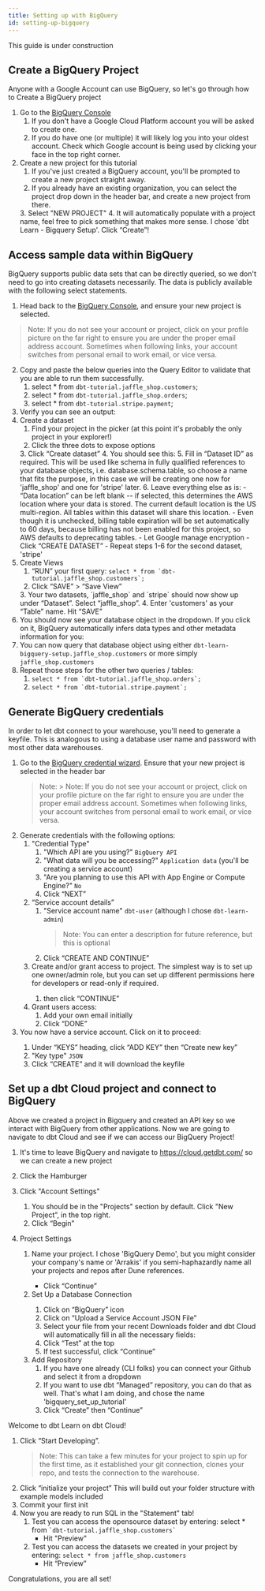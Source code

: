 ```yaml
---
title: Setting up with BigQuery
id: setting-up-bigquery
---
```


This guide is under construction

## Create a BigQuery Project

Anyone with a Google Account can use BigQuery, so let's go through how to Create a BigQuery project
1. Go to the [BigQuery Console](https://console.cloud.google.com/bigquery)
   1. If you don't have a Google Cloud Platform account you will be asked to create one.
   2. If you do have one (or multiple) it will likely log you into your oldest account. Check which Google account is being used by clicking your face in the top right corner.
2. Create a new project for this tutorial
   1. If you've just created a BigQuery account, you'll be prompted to create a new project straight away.
   2. If you already have an existing organization, you can select the project drop down in the header bar, and create a new project from there.
    <Lightbox src="/img/tutorial/bigquery/project-dropdown.png" title="Bigquery Project Dropdown" />
   3. Select "NEW PROJECT"
    <Lightbox src="/img/tutorial/bigquery/new-project-creation.png" title="Bigquery New Project Creation" />
   4. It will automatically populate with a project name, feel free to pick something that makes more sense. I chose 'dbt Learn - Bigquery Setup'.  Click “Create”!

## Access sample data within BigQuery

BigQuery supports public data sets that can be directly queried, so we don't need to go into creating datasets necessarily. The data is publicly available with the following select statements.
1. Head back to the [BigQuery Console](https://console.cloud.google.com/bigquery), and ensure your new project is selected. 
> Note: If you do not see your account or project, click on your profile picture on the far right to ensure you are under the proper email address account. Sometimes when following links, your account switches from personal email to work email, or vice versa.
2. Copy and paste the below queries into the Query Editor to validate that you are able to run them successfully.
    1. select * from `dbt-tutorial.jaffle_shop.customers`;
    2. select * from `dbt-tutorial.jaffle_shop.orders`;
    3. select * from `dbt-tutorial.stripe.payment`;
3. Verify you can see an output:
    <Lightbox src="/img/tutorial/bigquery/query-results.png" title="Bigquery Query Results" />
4. Create a dataset
    1. Find your project in the picker (at this point it's probably the only project in your explorer!)
    2. Click the three dots to expose options
    <Lightbox src="/img/tutorial/bigquery/expose-options.png" title="Bigquery Project Options" />
    3. Click “Create dataset”
    <Lightbox src="/img/tutorial/bigquery/create-dataset.png" title="Bigquery Create Dataset" />
    4. You should see this:
    <Lightbox src="/img/tutorial/bigquery/create-dataset-options.png" title="Bigquery Create Dataset Options" />    
    5. Fill in “Dataset ID” as required. This will be used like schema in fully qualified references to your database objects, i.e. database.schema.table, so choose a name that fits the purpose, in this case we will be creating one now for 'jaffle_shop' and one for 'stripe' later.
    <Lightbox src="/img/tutorial/bigquery/create-dataset-id.png" title="Bigquery Create Dataset ID" />
    6. Leave everything else as is:
        - “Data location” can be left blank -- if selected, this determines the AWS location where your data is stored. The current default location is the US multi-region. All tables within this dataset will share this location.
        - Even though it is unchecked, billing table expiration will be set automatically to 60 days, because billing has not been enabled for this project, so AWS defaults to deprecating tables.
        - Let Google manage encryption
        - Click “CREATE DATASET”
        - Repeat steps 1-6 for the second dataset, 'stripe'
5. Create Views
    1. “RUN” your first query: ```select * from `dbt-tutorial.jaffle_shop.customers`;```
    2. Click “SAVE” > “Save View”
    <Lightbox src="/img/tutorial/bigquery/save-view.png" title="Bigquery Save View" />
    3. Your two datasets, `jaffle_shop` and `stripe` should now show up under “Dataset”. Select “jaffle_shop”.
    <Lightbox src="/img/tutorial/bigquery/save-view-datasets.png" title="Bigquery Save View - Datasets" />
    4. Enter 'customers' as your “Table” name. Hit “SAVE”
    <Lightbox src="/img/tutorial/bigquery/save-view-table.png" title="Bigquery Save View - Table" />
6. You should now see your database object in the dropdown. If you click on it, BigQuery automatically infers data types and other metadata information for you:
    <Lightbox src="/img/tutorial/bigquery/view-created.png" title="Bigquery View Created" />
7. You can now query that database object using either `dbt-learn-bigquery-setup.jaffle_shop.customers` or more simply `jaffle_shop.customers`
8. Repeat those steps for the other two queries / tables:
    1. ```select * from `dbt-tutorial.jaffle_shop.orders`;```
    2. ```select * from `dbt-tutorial.stripe.payment`;```

## Generate BigQuery credentials

In order to let dbt connect to your warehouse, you'll need to generate a keyfile. This is analogous to using a database user name and password with most other data warehouses.
1. Go to the [BigQuery credential wizard](https://console.cloud.google.com/apis/credentials/wizard). Ensure that your new project is selected in the header bar 
    > Note: > Note: If you do not see your account or project, click on your profile picture on the far right to ensure you are under the proper email address account. Sometimes when following links, your account switches from personal email to work email, or vice versa.
    <Lightbox src="/img/tutorial/bigquery/project-selected.png" title="Bigquery Project Selected" />
2. Generate credentials with the following options:
    1. "Credential Type"
        1. "Which API are you using?" `BigQuery API`
        2. "What data will you be accessing?" `Application data` (you'll be creating a service account)
        3. "Are you planning to use this API with App Engine or Compute Engine?" `No`
            <Lightbox src="/img/tutorial/bigquery/api-credential-type.png" title="Bigquery API - Credential Type" />
        4. Click “NEXT”
    2. “Service account details”
        1. "Service account name" `dbt-user` (although I chose `dbt-learn-admin`)
            <Lightbox src="/img/tutorial/bigquery/api-service-account-details.png" title="Bigquery API - Service Account Details" />
            > Note: You can enter a description for future reference, but this is optional
        2. Click “CREATE AND CONTINUE”
    3. Create and/or grant access to project. The simplest way is to set up one owner/admin role, but you can set up different permissions here for developers or read-only if required.
        <Lightbox src="/img/tutorial/bigquery/api-grant-service-access.png" title="Bigquery API - Grant Service Account Access" />
        1. then click “CONTINUE”  
    4. Grant users access:
        1. Add your own email initially  
            <Lightbox src="/img/tutorial/bigquery/api-grant-user-access.png" title="Bigquery API - Grant Users Access" />
        2. Click “DONE”
3. You now have a service account. Click on it to proceed:
    <Lightbox src="/img/tutorial/bigquery/api-select-service-account.png" title="Bigquery API - Select Service Account" />
    1. Under “KEYS” heading, click “ADD KEY” then “Create new key”
        <Lightbox src="/img/tutorial/bigquery/api-create-key.png" title="Bigquery API - Create New Key" />
    2. "Key type" `JSON`
        <Lightbox src="/img/tutorial/bigquery/api-key-type.png" title="Bigquery API - Key Type" />
    3. Click “CREATE” and it will download the keyfile

## Set up a dbt Cloud project and connect to BigQuery

Above we created a project in Bigquery and created an API key so we interact with BigQuery from other applications. Now we are going to navigate to dbt Cloud and see if we can access our BigQuery Project!

1. It's time to leave BigQuery and navigate to https://cloud.getdbt.com/ so we can create a new project
2. Click the Hamburger
3. Click "Account Settings"
    1. You should be in the "Projects" section by default. Click "New Project”, in the top right.
        <Lightbox src="/img/tutorial/bigquery/set-up-new-project.png" title="dbt Cloud - Set Up A New Project" />
    2. Click “Begin”

4. Project Settings
    1. Name your project. I chose 'BigQuery Demo', but you might consider your company's name or 'Arrakis' if you semi-haphazardly name all your projects and repos after Dune references.
        <Lightbox src="/img/tutorial/bigquery/project-name.png" title="dbt Cloud - Project Name" />
        - Click “Continue”
    2. Set Up a Database Connection
        <Lightbox src="/img/tutorial/bigquery/database-connection.png" title="dbt Cloud - Set Up a Database Connection" />
        1. Click on “BigQuery” icon
        2. Click on “Upload a Service Account JSON File”
        3. Select your file from your recent Downloads folder and dbt Cloud will automatically fill in all the necessary fields:
            <Lightbox src="/img/tutorial/bigquery/database-connection-json-file.png" title="dbt Cloud - Upload a JSON File" />
        4. Click “Test” at the top
            <Lightbox src="/img/tutorial/bigquery/database-connection-test.png" title="dbt Cloud - Database Connection Test" />
        5. If test successful, click “Continue”
    3. Add Repository
        1. If you have one already (CLI folks) you can connect your Github and select it from a dropdown
        2. If you want to use dbt “Managed” repository, you can do that as well.  That's what I am doing, and chose the name 'bigquery_set_up_tutorial'
            <Lightbox src="/img/tutorial/bigquery/set-up-repository.png" title="dbt Cloud - Set Up Repository" />
        3. Click “Create” then “Continue”

Welcome to dbt Learn on dbt Cloud!
1. Click “Start Developing”.
    <Lightbox src="/img/tutorial/bigquery/start-developing.png" title="dbt Cloud - Start Developing" />
    > Note: This can take a few minutes for your project to spin up for the first time, as it established your git connection, clones your repo, and tests the connection to the warehouse. 
2. Click “initialize your project”
    <Lightbox src="/img/tutorial/bigquery/initialize-your-project.png" title="dbt Cloud - Initialize Your Project" />
    This will build out your folder structure with example models included
3. Commit your first init
    <Lightbox src="/img/tutorial/bigquery/init-commit.png" title="dbt Cloud - First Commit" />
4. Now you are ready to run SQL in the "Statement" tab!
    1. Test you can access the opensource dataset by entering: select * from ``` `dbt-tutorial.jaffle_shop.customers` ``` 
        - Hit "Preview"
        <Lightbox src="/img/tutorial/bigquery/preview-open-data.png" title="dbt Cloud - Statement Preview Open Source Data" />
    1. Test you can access the datasets we created in your project by entering: `select * from jaffle_shop.customers`
        - Hit “Preview”
        <Lightbox src="/img/tutorial/bigquery/preview-data.png" title="dbt Cloud - Statement Preview Project Data" />

Congratulations, you are all set! 
